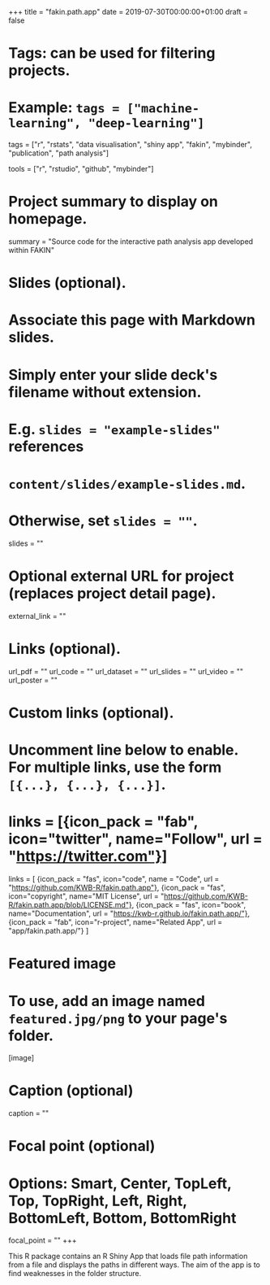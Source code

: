 +++
title = "fakin.path.app"
date = 2019-07-30T00:00:00+01:00
draft = false

# Tags: can be used for filtering projects.
# Example: `tags = ["machine-learning", "deep-learning"]`
tags = ["r", "rstats", "data visualisation", "shiny app", "fakin", "mybinder", "publication", "path analysis"]

tools = ["r", "rstudio", "github", "mybinder"]

# Project summary to display on homepage.
summary = "Source code for the interactive path analysis app developed within FAKIN"

# Slides (optional).
#   Associate this page with Markdown slides.
#   Simply enter your slide deck's filename without extension.
#   E.g. `slides = "example-slides"` references 
#   `content/slides/example-slides.md`.
#   Otherwise, set `slides = ""`.
slides = ""

# Optional external URL for project (replaces project detail page).
external_link = ""

# Links (optional).
url_pdf = ""
url_code = ""
url_dataset = ""
url_slides = ""
url_video = ""
url_poster = ""

# Custom links (optional).
#   Uncomment line below to enable. For multiple links, use the form `[{...}, {...}, {...}]`.
# links = [{icon_pack = "fab", icon="twitter", name="Follow", url = "https://twitter.com"}]
links = [
{icon_pack = "fas", icon="code", name = "Code", url = "https://github.com/KWB-R/fakin.path.app"}, 
{icon_pack = "fas", icon="copyright", name="MIT License", url = "https://github.com/KWB-R/fakin.path.app/blob/LICENSE.md"}, 
{icon_pack = "fas", icon="book", name="Documentation", url = "https://kwb-r.github.io/fakin.path.app/"},
{icon_pack = "fab", icon="r-project", name="Related App", url = "app/fakin.path.app/"}
]
# Featured image
# To use, add an image named `featured.jpg/png` to your page's folder. 
[image]
  # Caption (optional)
  caption = ""

  # Focal point (optional)
  # Options: Smart, Center, TopLeft, Top, TopRight, Left, Right, BottomLeft, Bottom, BottomRight
  focal_point = ""
+++

This R package contains an R Shiny App that loads file path information from a 
file and displays the paths in different ways. The aim of the app is to find 
weaknesses in the folder structure.
